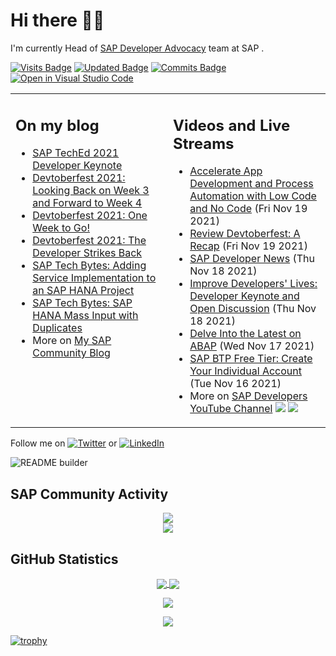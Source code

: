 
# Hi there 👋🏼

I'm currently Head of [SAP Developer Advocacy](https://developers.sap.com/developer-advocates.html) team at SAP .

[![Visits Badge](https://badges.pufler.dev/visits/jung-thomas/jung-thomas)](https://badges.pufler.dev)
[![Updated Badge](https://badges.pufler.dev/updated/jung-thomas/jung-thomas)](https://badges.pufler.dev)
[![Commits Badge](https://badges.pufler.dev/commits/monthly/jung-thomas)](https://badges.pufler.dev)
[![Open in Visual Studio Code](https://open.vscode.dev/badges/open-in-vscode.svg)](https://open.vscode.dev/jung-thomas/jung-thomas)

<table><tr><td valign="top" width="50%">
 
## On my blog
- [SAP TechEd 2021 Developer Keynote](https://blogs.sap.com/?p=1439533) 
- [Devtoberfest 2021: Looking Back on Week 3 and Forward to Week 4](https://blogs.sap.com/?p=1421989) 
- [Devtoberfest 2021: One Week to Go!](https://blogs.sap.com/?p=1409499) 
- [Devtoberfest 2021: The Developer Strikes Back](https://blogs.sap.com/?p=1395900) 
- [SAP Tech Bytes: Adding Service Implementation to an SAP HANA Project](https://blogs.sap.com/?p=1332159) 
- [SAP Tech Bytes: SAP HANA Mass Input with Duplicates](https://blogs.sap.com/?p=1300544) 
- More on [My SAP Community Blog](https://people.sap.com/thomas.jung#content:blogposts)
</td>
  
<td valign="top" width="50%">
  
## Videos and Live Streams
- [Accelerate App Development and Process Automation with Low Code and No Code](https://www.youtube.com/watch?v=4wvPmyCh7EQ) (Fri Nov 19 2021)
- [Review Devtoberfest: A Recap](https://www.youtube.com/watch?v=JReeb6SMZ1g) (Fri Nov 19 2021)
- [SAP Developer News](https://www.youtube.com/watch?v=0OnPWJhKNcY) (Thu Nov 18 2021)
- [Improve Developers' Lives: Developer Keynote and Open Discussion](https://www.youtube.com/watch?v=kOFuwDSXBZg) (Thu Nov 18 2021)
- [Delve Into the Latest on ABAP](https://www.youtube.com/watch?v=MoIg170UF6I) (Wed Nov 17 2021)
- [SAP BTP Free Tier: Create Your Individual Account](https://www.youtube.com/watch?v=0zGuMus4R10) (Tue Nov 16 2021)
- More on [SAP Developers YouTube Channel](https://www.youtube.com/channel/UCNfmelKDrvRmjYwSi9yvrMg) ![](https://img.shields.io/youtube/channel/views/UCNfmelKDrvRmjYwSi9yvrMg) ![](https://img.shields.io/youtube/channel/subscribers/UCNfmelKDrvRmjYwSi9yvrMg)
</td></tr></table>

Follow me on <a href="https://twitter.com/thomas_jung"><img alt="Twitter" src="https://img.shields.io/badge/thomas_jung-%231DA1F2.svg?style=for-the-badge&logo=Twitter&logoColor=white"/></a> or <a href="https://www.linkedin.com/in/thomasjungsap/"><img alt="LinkedIn" src="https://img.shields.io/badge/linkedin-%230077B5.svg?style=for-the-badge&logo=linkedin&logoColor=white"/></a>

![README builder](https://github.com/jung-thomas/jung-thomas/workflows/README%20builder/badge.svg)

## SAP Community Activity
<p align = "center">
<a href="https://people.sap.com/thomas.jung#overview">
  <img align="center" src="https://devrel-tools-prod-scn-badges-srv.cfapps.eu10.hana.ondemand.com/activity/thomas.jung" />
</a>
</br>
<a href="https://people.sap.com/thomas.jung#reputation">
  <img align="center" src="https://devrel-tools-prod-scn-badges-srv.cfapps.eu10.hana.ondemand.com/showcaseBadges/thomas.jung?test=2" />
</a>
</p>

## GitHub Statistics
<p align = "center">
<a href="https://github.com/anuraghazra/github-readme-stats">
  <img align="center" src="https://github-readme-stats.vercel.app/api?username=jung-thomas&count_private=true&show_icons=true&theme=dark&line_height=27" />
</a>
<a href="https://github.com/anuraghazra/github-readme-stats">
  <img align="center" src="https://github-readme-stats.vercel.app/api/top-langs/?username=jung-thomas&show_icons=true&theme=dark" />
</a>
</p>

<p align = "center">
 <img  src="https://github-readme-streak-stats.herokuapp.com/?user=jung-thomas&show_icons=true&locale=en&layout=compact&theme=dark&line_height=0" />
</p> 

<p align = "center">
 <img src="https://activity-graph.herokuapp.com/graph?username=jung-thomas&theme=redical">
</p> 

[![trophy](https://github-profile-trophy.vercel.app/?username=jung-thomas&theme=onedark)](https://github.com/ryo-ma/github-profile-trophy)


